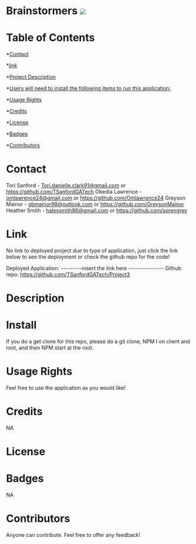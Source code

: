
  # Brainstormers ![](https://img.shields.io/badge/license--brightgreen)

  # Table of Contents
  *[Contact](#Contact)

  *[link](#Links)

  *[Project Description](#description)

  *[Users will need to install the following items to run this application:](#installation)

  *[Usage Rights](#usage)

  *[Credits](#credits)

  *[License](#license)

  *[Badges](#badges)

  *[Contributors](#contributing)
  
  # Contact 
Tori Sanford - Tori.danielle.clark91@gmail.com or https://github.com/TSanfordGATech
Obedia Lawrence - omlawrence24@gmail.com or https://github.com/Omlawrence24
Greyson Mainor - gbmainor98@outlook.com or https://github.com/GreysonMainor
Heather Smith - halexsmith86@gmail.com or https://github.com/sorengrey

  
  # Link
  No link to deployed project due to type of application, just click the link below to see the deployment or check the github repo for the code!

  Deployed Application: ---------insert the link here ---------------
  Github repo: https://github.com/TSanfordGATech/Project3
  
  # Description
 
  
  # Install
  If you do a get clone for this repo, please do a git clone, NPM I on client and root, and then NPM start at the root. 
  
  # Usage Rights
Feel free to use the application as you would like! 
  
  # Credits
  NA
  
  # License
  
  
  # Badges
  NA
  
  # Contributors
  
  Anyone can contribute. Feel free to offer any feedback!
